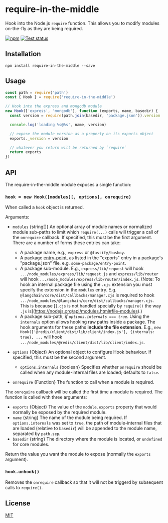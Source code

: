 # require-in-the-middle

Hook into the Node.js `require` function. This allows you to modify
modules on-the-fly as they are being required.

[![npm](https://img.shields.io/npm/v/require-in-the-middle.svg)](https://www.npmjs.com/package/require-in-the-middle)
[![Test status](https://github.com/elastic/require-in-the-middle/workflows/Test/badge.svg)](https://github.com/elastic/require-in-the-middle/actions)


## Installation

```
npm install require-in-the-middle --save
```

## Usage

```js
const path = require('path')
const { Hook } = require('require-in-the-middle')

// Hook into the express and mongodb module
new Hook(['express', 'mongodb'], function (exports, name, basedir) {
  const version = require(path.join(basedir, 'package.json')).version

  console.log('loading %s@%s', name, version)

  // expose the module version as a property on its exports object
  exports._version = version

  // whatever you return will be returned by `require`
  return exports
})
```

## API

The require-in-the-middle module exposes a single function:

### `hook = new Hook([modules][, options], onrequire)`

When called a `hook` object is returned.

Arguments:

- `modules` {string[]} An optional array of module names or normalized module
  sub-paths to limit which `require(...)` calls will trigger a call of the
  `onrequire` callback. If specified, this must be the first argument. There
  are a number of forms these entries can take:

  - A package name, e.g., `express` or `@fastify/busboy`.
  - A package [entry-point](https://nodejs.org/api/packages.html#package-entry-points),
    as listed in the "exports" entry in a package's "package.json" file, e.g.
    `some-package/entry-point`.
  - A package sub-module.
    E.g., `express/lib/request` will hook
    `.../node_modules/express/lib/request.js` and `express/lib/router` will hook
    `.../node_modules/express/lib/router/index.js`. (Note: To hook an internal
    package file using the `.cjs` extension you must specify the extension in
    the `modules` entry. E.g. `@langchain/core/dist/callbacks/manager.cjs` is
    required to hook
    `.../node_modules/@langchain/core/dist/callbacks/manager.cjs`.
    This is because []`.cjs` is not handled specially by `require()` the way
    `.js` is](https://nodejs.org/api/modules.html#file-modules).)
  - A package sub-path, *if `options.internals === true`*. Using the `internals`
    option allows hooking raw paths inside a package. The hook arguments for
    these paths **include the file extension**. E.g.,
    `new Hook(['@redis/client/dist/lib/client/index.js'], {internals: true}, ...`
    will hook `.../node_modules/@redis/client/dist/lib/client/index.js`.

- `options` {Object} An optional object to configure Hook behaviour.  If
  specified, this must be the second argument.

  - `options.internals` {boolean} Specifies whether `onrequire` should be called
    when any module-internal files are loaded; defaults to `false`.

- `onrequire` {Function} The function to call when a module is required.

The `onrequire` callback will be called the first time a module is
required. The function is called with three arguments:

- `exports` {Object} The value of the `module.exports` property that would
  normally be exposed by the required module.
- `name` {string} The name of the module being required. If `options.internals`
  was set to `true`, the path of module-internal files that are loaded
  (relative to `basedir`) will be appended to the module name, separated by
  `path.sep`.
- `basedir` {string} The directory where the module is located, or `undefined`
  for core modules.

Return the value you want the module to expose (normally the `exports`
argument).

### `hook.unhook()`

Removes the `onrequire` callback so that it will not be triggerd by
subsequent calls to `require()`.

## License

[MIT](https://github.com/elastic/require-in-the-middle/blob/master/LICENSE)
